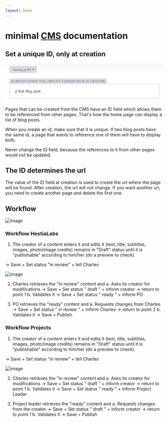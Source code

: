 ```yaml
---
layout: base
---
```

# minimal [CMS](/admin/) documentation

## Set a unique ID, only at creation
![id field](id-field.png)

Pages that can be created from the CMS have an ID field which allows them to be referenced from other pages. That's how the home page can display a list of blog posts.

When you create an id, make sure that it is unique. If two blog posts have the same id, a page that wants to reference one of them will have to display both.

Never change the ID field, because the references to it from other pages would not be updated.

## The ID determines the url

The value of the ID field at creation is used to create the url where the page will be found. After creation, the url will not change. If you want another url, you need to create another page and delete the first one.

## Workflow
![image](https://user-images.githubusercontent.com/81250365/114866871-62cb3e00-9df4-11eb-97ee-2d06ba9f9f10.png)

### Workflow HestiaLabs

1. The creator of a content enters it and edits it (text, title, subtitles, images, photo/image credits) remains in "Draft" status until it is "publishable" according to him/her (do a preview to check).

-> Save + Set status "in review" + tell Charles

![image](https://user-images.githubusercontent.com/81250365/114867472-264c1200-9df5-11eb-88f3-552608c4aa84.png)

2. Charles retrieves the "in review" content and
a. Asks its creator for modifications
-> Save + Set status " draft " + inform creator -> return to point 1
b. Validates it
-> Save + Set status " ready " + inform PO

3. PO retrieves the "ready" content and
a. Requests changes from Charles
-> Save + Set status " in review " + inform Charles -> return to point 2
b. Validates it
-> Save + Publish

### Workflow Projects

1. The creator of a content enters it and edits it (text, title, subtitles, images, photo/image credits) remains in "Draft" status until it is "publishable" according to him/her (do a preview to check).

-> Save + Set status "in review" + tell Charles

![image](https://user-images.githubusercontent.com/81250365/114867472-264c1200-9df5-11eb-88f3-552608c4aa84.png)

2. Charles retrieves the "in review" content and
a. Asks its creator for modifications
-> Save + Set status " draft " + inform creator -> return to point 1
b. Validates it
-> Save + Set status " ready " + inform Project Leader

3. Project leader retrieves the "ready" content and
a. Requests changes from the creator
-> Save + Set status " draft " + inform creator -> return to point 1
b. Validates it
-> Save + Publish
